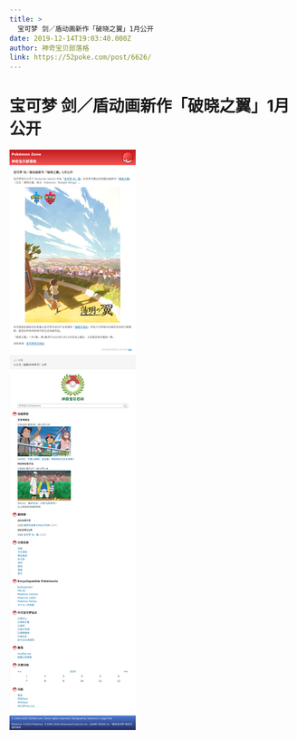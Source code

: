 ```yaml
---
title: >
  宝可梦 剑／盾动画新作「破晓之翼」1月公开
date: 2019-12-14T19:03:40.000Z
author: 神奇宝贝部落格
link: https://52poke.com/post/6626/
---
```

# 宝可梦 剑／盾动画新作「破晓之翼」1月公开

[![宝可梦 剑／盾动画新作「破晓之翼」1月公开](./screenshot.png)](https://52poke.com/post/6626/)
